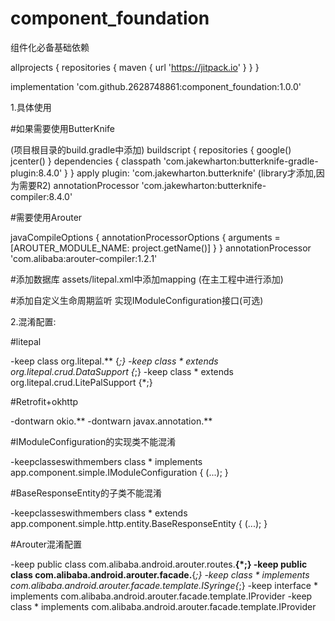 # component_foundation
组件化必备基础依赖

allprojects {
		repositories {
			maven { url 'https://jitpack.io' }
		}
	}
  
  implementation 'com.github.2628748861:component_foundation:1.0.0'

1.具体使用

#如果需要使用ButterKnife

(项目根目录的build.gradle中添加)
buildscript {
    repositories {
        google()
        jcenter()
    }
    dependencies {
        classpath 'com.jakewharton:butterknife-gradle-plugin:8.4.0'
    }
}
apply plugin: 'com.jakewharton.butterknife' (library才添加,因为需要R2)
annotationProcessor 'com.jakewharton:butterknife-compiler:8.4.0'

#需要使用Arouter

javaCompileOptions {
            annotationProcessorOptions {
                arguments = [AROUTER_MODULE_NAME: project.getName()]
            }
        }
annotationProcessor 'com.alibaba:arouter-compiler:1.2.1'

#添加数据库
assets/litepal.xml中添加mapping  <mapping class="com.cample.app.Album" />(在主工程中进行添加)

#添加自定义生命周期监听
实现IModuleConfiguration接口(可选)


2.混淆配置:

#litepal

-keep class org.litepal.** {*;}
-keep class * extends org.litepal.crud.DataSupport {*;}
-keep class * extends org.litepal.crud.LitePalSupport {*;}

#Retrofit+okhttp

-dontwarn okio.**
-dontwarn javax.annotation.**

#IModuleConfiguration的实现类不能混淆

-keepclasseswithmembers class * implements app.component.simple.IModuleConfiguration {
<init>(...); }

#BaseResponseEntity的子类不能混淆

-keepclasseswithmembers class * extends app.component.simple.http.entity.BaseResponseEntity { (...); }

#Arouter混淆配置

-keep public class com.alibaba.android.arouter.routes.**{*;}
-keep public class com.alibaba.android.arouter.facade.**{*;}
-keep class * implements com.alibaba.android.arouter.facade.template.ISyringe{*;}
-keep interface * implements com.alibaba.android.arouter.facade.template.IProvider
-keep class * implements com.alibaba.android.arouter.facade.template.IProvider
